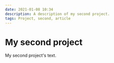 ```yaml
---
date: 2021-01-08 10:34
description: A description of my second project.
tags: Project, second, article
---
```

# My second project

My second project's text.
